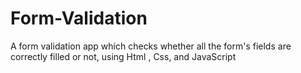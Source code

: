 # Form-Validation
A form validation app which checks whether all the form's fields are correctly filled or not, using Html , Css, and JavaScript
